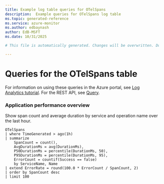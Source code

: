 ```yaml
---
title: Example log table queries for OTelSpans
description:  Example queries for OTelSpans log table
ms.topic: generated-reference
ms.service: azure-monitor
ms.author: edbaynash
author: EdB-MSFT
ms.date: 10/31/2025

# This file is automatically generated. Changes will be overwritten. Do not change this file directly. 

---
```


# Queries for the OTelSpans table

For information on using these queries in the Azure portal, see [Log Analytics tutorial](/azure/azure-monitor/logs/log-analytics-tutorial). For the REST API, see [Query](/azure/azure-monitor/logs/api/overview).


### Application performance overview  


Show span count and average duration by service and operation name over the last hour.  

```query
OTelSpans
| where TimeGenerated > ago(1h)
| summarize 
    SpanCount = count(),
    AvgDurationMs = avg(DurationMs),
    P50DurationMs = percentile(DurationMs, 50),
    P95DurationMs = percentile(DurationMs, 95),
    ErrorCount = countif(Success == false)
    by ServiceName, Name
| extend ErrorRate = round(100.0 * ErrorCount / SpanCount, 2)
| order by SpanCount desc
| limit 100
```

